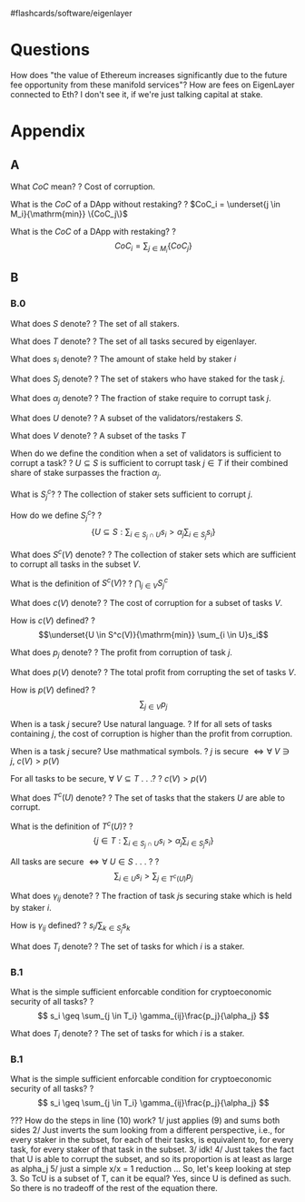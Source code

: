 
#flashcards/software/eigenlayer

# Questions

How does "the value of Ethereum increases significantly due to the future fee opportunity from these manifold services"? How are fees on EigenLayer connected to Eth? I don't see it, if we're just talking capital at stake.

# Appendix

## A

What $CoC$ mean?
?
Cost of corruption.
<!--SR:!2023-05-02,159,250-->

What is the $CoC$ of a DApp without restaking?
?
$CoC_i = \underset{j \in M_i}{\mathrm{min}} \{CoC_j\}$
<!--SR:2023-03-05,132,270-->

What is the $CoC$ of a DApp with restaking?
?
$$CoC_i = \sum_{j \in M_i} \{CoC_j\}$$
<!--SR:!2023-03-17,52,250-->

## B

### B.0

What does $S$ denote?
?
The set of all stakers.
<!--SR:!2023-08-25,213,230-->

What does $T$ denote?
?
The set of all tasks secured by eigenlayer.
<!--SR:!2023-05-03,160,250-->

What does $s_i$ denote?
?
The amount of stake held by staker $i$
<!--SR:!2023-08-15,201,230-->

What does $S_j$ denote?
?
The set of stakers who have staked for the task $j$.
<!--SR:!2023-05-29,186,270-->

What does $\alpha_j$ denote?
?
The fraction of stake require to corrupt task $j$.
<!--SR:2023-02-28,130,270-->

What does $U$ denote?
?
A subset of the validators/restakers $S$.
<!--SR:!2023-05-27,184,270-->

What does $V$ denote?
?
A subset of the tasks $T$
<!--SR:!2023-03-12,45,230-->

When do we define the condition when a set of validators is sufficient to corrupt a task?
?
$U \subseteq S$ is sufficient to corrupt task $j \in T$ if their combined share of stake surpasses the fraction $\alpha_j$.
<!--SR:2023-01-29,94,210-->

What is $S_j^c$?
?
The collection of staker sets sufficient to corrupt $j$.
<!--SR:!2023-05-25,120,250-->

How do we define $S_j^c$?
?
$$
\{ U \subseteq S : \sum_{i \in S_j \cap U} s_i > \alpha_j \sum_{i \in S_j} s_i\}
$$
<!--SR:!2023-01-31,68,250-->

What does $S^c(V)$ denote?
?
The collection of staker sets which are sufficient to corrupt all tasks in the subset $V$.
<!--SR:!2023-06-01,189,270-->

What is the definition of $S^c(V)$?
?
$\bigcap_{j \in V} S_j^c$
<!--SR:!2023-03-23,142,270-->

What does $c(V)$ denote?
?
The cost of corruption for a subset of tasks $V$.
<!--SR:2023-02-22,124,270-->

How is $c(V)$ defined?
?
$$\underset{U \in S^c(V)}{\mathrm{min}} \sum_{i \in U}s_i$$
<!--SR:!2023-06-28,152,230-->

What does $p_j$ denote?
?
The profit from corruption of task $j$.
<!--SR:!2023-07-30,236,290-->

What does $p(V)$ denote?
?
The total profit from corrupting the set of tasks $V$.
<!--SR:!2023-06-09,197,270-->

How is $p(V)$ defined?
?
$$\sum_{j \in V} p_j$$
<!--SR:!2023-07-12,227,290-->

When is a task $j$ secure? Use natural language.
?
If for all sets of tasks containing $j$, the cost of corruption is higher than the profit from corruption.
<!--SR:2023-02-17,118,250-->

When is a task $j$ secure? Use mathmatical symbols.
?
$j$ is secure $\iff \forall\ V \ni j,\ c(V) > p(V)$
<!--SR:!2023-05-28,185,270-->

For all tasks to be secure, $\forall\ V \subseteq T$ . . .?
?
$c(V) > p(V)$
<!--SR:!2023-03-19,53,270-->

What does $T^c(U)$ denote?
?
The set of tasks that the stakers $U$ are able to corrupt.
<!--SR:!2023-03-18,52,250-->

What is the definition of $T^c(U)$?
?
$$
\{j \in T : \sum_{i \in S_j \cap U} s_i > \alpha_j \sum_{i \in S_j}s_i\}
$$
<!--SR:!2023-05-09,104,190-->


All tasks are secure $\iff \forall\ U \in S$ . . . ?
?
$$\sum_{i \in U}s_i > \sum_{j \in T^c(U)} p_j $$
<!--SR:!2023-02-24,31,190-->

What does $\gamma_{ij}$ denote?
?
The fraction of task $j$s securing stake which is held by staker $i$.
<!--SR:!2023-06-18,206,290-->

How is $\gamma_{ij}$ defined?
?
$s_i/\sum_{k \in S_j} s_k$
<!--SR:!2023-03-07,126,250-->

What does $T_i$ denote?
?
The set of tasks for which $i$ is a staker.
<!--SR:!2023-02-14,21,250-->

### B.1

What is the simple sufficient enforcable condition for cryptoeconomic security of all tasks?
?
$$
s_i \geq \sum_{j \in T_i} \gamma_{ij}\frac{p_j}{\alpha_j}
$$
<!--SR:!2023-02-01,8,130-->

What does $T_i$ denote?
?
The set of tasks for which $i$ is a staker.
<!--SR:!2023-02-14,21,250-->

### B.1

What is the simple sufficient enforcable condition for cryptoeconomic security of all tasks?
?
$$
s_i \geq \sum_{j \in T_i} \gamma_{ij}\frac{p_j}{\alpha_j}
$$
<!--SR:!2023-02-01,8,130-->


??? How do the steps in line (10) work?
1/  just applies (9) and sums both sides
2/ Just inverts the sum looking from a different perspective, i.e., for every staker in the subset, for each of their tasks, is equivalent to, for every task, for every staker of that task in the subset.
3/ idk!
4/ Just takes the fact that U is able to corrupt the subset, and so its proportion is at least as large as alpha_j
5/ just a simple x/x = 1 reduction
...
So, let's keep looking at step 3. So TcU is a subset of T, can it be equal? Yes, since U is defined as such. So there is no tradeoff of the rest of the equation there.